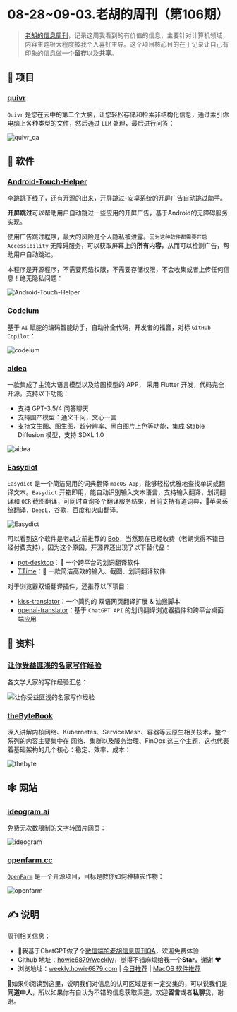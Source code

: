 # 08-28~09-03.老胡的周刊（第106期）

> [老胡的信息周刊](https://weekly.howie6879.com/)，记录这周我看到的有价值的信息，主要针对计算机领域，内容主题极大程度被我个人喜好主导。这个项目核心目的在于记录让自己有印象的信息做一个**留存**以及**共享**。

## 🎯 项目

### [quivr](https://github.com/stangirard/quivr)

`Quivr` 是您在云中的第二个大脑，让您轻松存储和检索非结构化信息，通过索引你电脑上各种类型的文件，然后通过 `LLM` 处理，最后进行问答：

![quivr_qa](https://images-1252557999.file.myqcloud.com/uPic/quivr_qa.jpg)

## 🤖 软件

### [Android-Touch-Helper](https://github.com/zfdang/Android-Touch-Helper)

李跳跳下线了，还有开源的出来，开屏跳过-安卓系统的开屏广告自动跳过助手。

**开屏跳过**可以帮助用户自动跳过一些应用的开屏广告，基于Android的无障碍服务实现。

使用广告跳过程序，最大的风险是个人隐私被泄露。`因为这种软件都需要开启Accessibility` 无障碍服务，可以获取屏幕上的**所有内容**，从而可以检测广告，帮助用户自动跳过。

本程序是开源程序，不需要网络权限，不需要存储权限，不会收集或者上传任何信息！绝无隐私问题：

![Android-Touch-Helper](https://images-1252557999.file.myqcloud.com/uPic/Android-Touch-Helper.jpg)

### [Codeium](https://codeium.com/)

基于 `AI` 赋能的编码智能助手，自动补全代码，开发者的福音，对标 `GitHub Copilot`：

![codeium](https://images-1252557999.file.myqcloud.com/uPic/codeium.jpg)

### [aidea](https://github.com/mylxsw/aidea)

一款集成了主流大语言模型以及绘图模型的 APP， 采用 Flutter 开发，代码完全开源，支持以下功能：

- 支持 GPT-3.5/4 问答聊天
- 支持国产模型：通义千问，文心一言
- 支持文生图、图生图、超分辨率、黑白图片上色等功能，集成 Stable Diffusion 模型，支持 SDXL 1.0

![aidea](https://images-1252557999.file.myqcloud.com/uPic/aidea.jpg)

### [Easydict](https://github.com/tisfeng/Easydict)

`Easydict` 是一个简洁易用的词典翻译 `macOS App`，能够轻松优雅地查找单词或翻译文本。`Easydict` 开箱即用，能自动识别输入文本语言，支持输入翻译，划词翻译和 `OCR` 截图翻译，可同时查询多个翻译服务结果，目前支持有道词典，🍎苹果系统翻译，`DeepL`，谷歌，百度和火山翻译。

![Easydict](https://images-1252557999.file.myqcloud.com/uPic/Easydict.jpg)

可以看到这个软件是老胡之前推荐的 [Bob](https://weekly.howie6879.com/2021/12-26~12-31.%E8%80%81%E8%83%A1%E7%9A%84%E5%91%A8%E5%88%8A%EF%BC%88%E7%AC%AC020%E6%9C%9F%EF%BC%89.html?h=bob#upic)，当然现在已经收费（老胡觉得不错已经付费支持），因为这个原因，开源界还出现了以下替代品：

- [pot-desktop](https://weekly.howie6879.com/2023/05-15~05-20.%E8%80%81%E8%83%A1%E7%9A%84%E5%91%A8%E5%88%8A%EF%BC%88%E7%AC%AC091%E6%9C%9F%EF%BC%89.html?h=bob#pot-desktop)：🌈 一个跨平台的划词翻译软件
- [TTime](https://weekly.howie6879.com/2023/06-12~06-17.%E8%80%81%E8%83%A1%E7%9A%84%E5%91%A8%E5%88%8A%EF%BC%88%E7%AC%AC095%E6%9C%9F%EF%BC%89.html?h=bob#ttime)：🚀 一款简洁高效的输入、截图、划词翻译软件

对于浏览器双语翻译插件，还推荐以下项目：

- [kiss-translator](https://github.com/fishjar/kiss-translator)：一个简约的 双语网页翻译扩展 & 油猴脚本
- [openai-translator](https://github.com/openai-translator/openai-translator)：基于 `ChatGPT API` 的划词翻译浏览器插件和跨平台桌面端应用

## 👀 资料

### [让你受益匪浅的名家写作经验](https://docs.qq.com/aio/DWVRkZ1RUWHRsdU1J?p=4oWLX7hAfFdfdbi4Ir5wqo)

各文学大家的写作经验汇总：

![让你受益匪浅的名家写作经验](https://images-1252557999.file.myqcloud.com/uPic/让你受益匪浅的名家写作经验.jpg)

### [theByteBook](https://github.com/isno/theByteBook)

深入讲解内核网络、Kubernetes、ServiceMesh、容器等云原生相关技术，整个系列的内容主要集中在 网络、集群以及服务治理、FinOps 这三个主题，这也代表着基础架构的几个核心：稳定、效率、成本：

![thebyte](https://images-1252557999.file.myqcloud.com/uPic/thebyte.jpg)

## 🕸 网站

### [ideogram.ai](https://ideogram.ai/)

免费无次数限制的文字转图片网页：

![ideogram](https://images-1252557999.file.myqcloud.com/uPic/ideogram.jpg)

### [openfarm.cc](https://openfarm.cc/)

[`OpenFarm`](https://github.com/openfarmcc/OpenFarm) 是一个开源项目，目标是教你如何种植农作物：

![openfarm](https://images-1252557999.file.myqcloud.com/uPic/openfarm.jpg)

## ✍️ 说明

周刊相关信息：

- 🥳我基于ChatGPT做了个[微信端的老胡信息周刊QA](https://mp.weixin.qq.com/s/3ohE-rm6kryC07parr29bQ)，欢迎免费体验
- Github 地址：[howie6879/weekly/](https://github.com/howie6879/weekly/)，觉得不错麻烦给我一个**Star**，谢谢 ❤️
- 浏览地址：[weekly.howie6879.com](https://weekly.howie6879.com) | [今日推荐](https://weekly.howie6879.com/recommend/index.html) | [MacOS 软件推荐](https://weekly.howie6879.com/soft/mac.html)

🙌如果你阅读到这里，说明我们对信息的认可区域是有一定交集的，可以说我们是**同道中人**，所以如果你有自认为不错的信息获取渠道，欢迎**留言**或者**私聊**我，谢谢。

